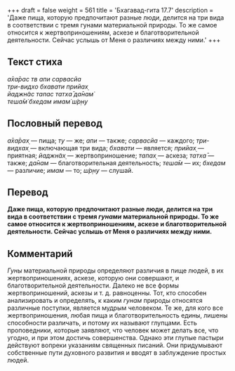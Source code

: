 +++
draft = false
weight = 561
title = 'Бхагавад-гита 17.7'
description = 'Даже пища, которую предпочитают разные люди, делится на три вида в соответствии с тремя гунами материальной природы. То же самое относится к жертвоприношениям, аскезе и благотворительной деятельности. Сейчас услышь от Меня о различиях между ними.'
+++

## Текст стиха

_а̄ха̄рас тв апи сарвасйа  
три-видхо бхавати прийах̣  
йаджн̃ас тапас татха̄ да̄нам̇  
теша̄м̇ бхедам имам̇ ш́р̣н̣у_

## Пословный перевод

_а̄ха̄рах̣_ — пища; _ту_ — же; _апи_ — также; _сарвасйа_ — каждого; _три_\-_видхах̣_ — включающая три вида; _бхавати_ — является; _прийах̣_ — приятная; _йаджн̃ах̣_ — жертвоприношение; _тапах̣_ — аскеза; _татха̄_ — также; _да̄нам_ — благотворительная деятельность; _теша̄м_ — их; _бхедам_ — различие; _имам_ — то; _ш́р̣н̣у_ — слушай.

## Перевод

**Даже пища, которую предпочитают разные люди, делится на три вида в соответствии с тремя _гунами_ материальной природы. То же самое относится к жертвоприношениям, аскезе и благотворительной деятельности. Сейчас услышь от Меня о различиях между ними.**

## Комментарий

_Гуны_ материальной природы определяют различия в пище людей, в их жертвоприношениях, аскезе, которую они совершают, и благотворительной деятельности. Далеко не все формы жертвоприношений, аскезы и т. д. равноценны. Тот, кто способен анализировать и определять, к каким _гунам_ природы относятся различные поступки, является мудрым человеком. Те же, для кого все жертвоприношения, любая пища и благотворительность едины, лишены способности различать, и потому их называют глупцами. Есть проповедники, которые заявляют, что человек может делать все, что угодно, и при этом достичь совершенства. Однако эти глупые пастыри действуют вопреки указаниям священных писаний. Они придумывают собственные пути духовного развития и вводят в заблуждение простых людей.
